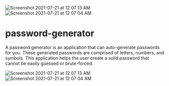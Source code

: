 ![Screenshot 2021-07-21 at 12 07 13 AM](https://user-images.githubusercontent.com/57566639/126380063-04f4788b-076d-40cb-8da3-a1a8f7db1dbf.png)
![Screenshot 2021-07-21 at 12 07 04 AM](https://user-images.githubusercontent.com/57566639/126380083-07f6d269-18e0-4f25-946a-7e132cac4c37.png)
# password-generator

A password generator is an application that can auto-generate passwords for you. 
These generated passwords are comprised of letters, numbers, and symbols. 
This application helps the user create a solid password that cannot be easily guessed or brute-forced.

![Screenshot 2021-07-21 at 12 07 13 AM](https://user-images.githubusercontent.com/57566639/126380063-04f4788b-076d-40cb-8da3-a1a8f7db1dbf.png)
![Screenshot 2021-07-21 at 12 07 04 AM](https://user-images.githubusercontent.com/57566639/126380083-07f6d269-18e0-4f25-946a-7e132cac4c37.png)
